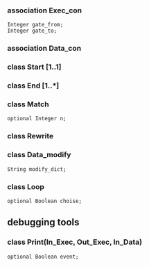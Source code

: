 
### association Exec_con
    Integer gate_from;
    Integer gate_to;

### association Data_con

### class Start [1..1]
### class End [1..*]


### class Match
    optional Integer n;

### class Rewrite

### class Data_modify
    String modify_dict;

### class Loop
    optional Boolean choise;

## debugging tools

### class Print(In_Exec, Out_Exec, In_Data)
    optional Boolean event;